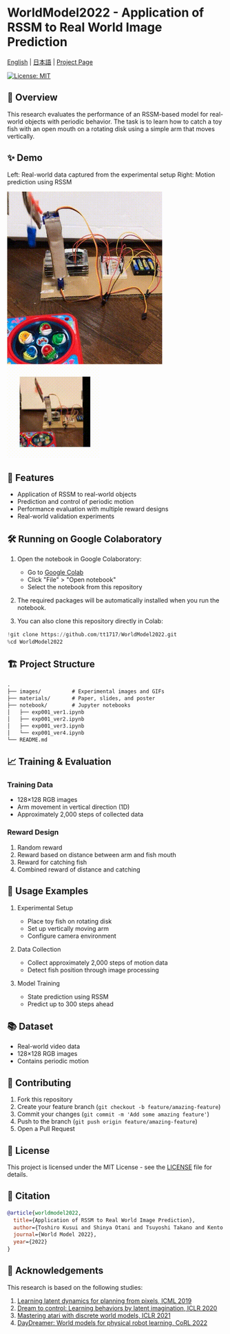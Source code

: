 # WorldModel2022 - Application of RSSM to Real World Image Prediction

[English](README.md) | [日本語](README_JA.md) | <a href="https://tt1717.github.io/WorldModel2022/" target="_blank">Project Page</a>

[![License: MIT](https://img.shields.io/badge/License-MIT-yellow.svg)](https://opensource.org/licenses/MIT)

## 🌟 Overview

This research evaluates the performance of an RSSM-based model for real-world objects with periodic behavior. The task is to learn how to catch a toy fish with an open mouth on a rotating disk using a simple arm that moves vertically.

## ✨ Demo

Left: Real-world data captured from the experimental setup
Right: Motion prediction using RSSM

![Real-world Data](images/setup1.gif)
![RSSM Prediction](images/random.gif)

## 🚀 Features

- Application of RSSM to real-world objects
- Prediction and control of periodic motion
- Performance evaluation with multiple reward designs
- Real-world validation experiments

## 🛠️ Running on Google Colaboratory

1. Open the notebook in Google Colaboratory:
   - Go to [Google Colab](https://colab.research.google.com)
   - Click "File" > "Open notebook"
   - Select the notebook from this repository

2. The required packages will be automatically installed when you run the notebook.

3. You can also clone this repository directly in Colab:
```python
!git clone https://github.com/tt1717/WorldModel2022.git
%cd WorldModel2022
```

## 🏗️ Project Structure

```
.
├── images/          # Experimental images and GIFs
├── materials/       # Paper, slides, and poster
├── notebook/        # Jupyter notebooks
│   ├── exp001_ver1.ipynb
│   ├── exp001_ver2.ipynb
│   ├── exp001_ver3.ipynb
│   └── exp001_ver4.ipynb
└── README.md
```

## 📈 Training & Evaluation

### Training Data
- 128×128 RGB images
- Arm movement in vertical direction (1D)
- Approximately 2,000 steps of collected data

### Reward Design
1. Random reward
2. Reward based on distance between arm and fish mouth
3. Reward for catching fish
4. Combined reward of distance and catching

## 📝 Usage Examples

1. Experimental Setup
   - Place toy fish on rotating disk
   - Set up vertically moving arm
   - Configure camera environment

2. Data Collection
   - Collect approximately 2,000 steps of motion data
   - Detect fish position through image processing

3. Model Training
   - State prediction using RSSM
   - Predict up to 300 steps ahead

## 📚 Dataset

- Real-world video data
- 128×128 RGB images
- Contains periodic motion

## 🤝 Contributing

1. Fork this repository
2. Create your feature branch (`git checkout -b feature/amazing-feature`)
3. Commit your changes (`git commit -m 'Add some amazing feature'`)
4. Push to the branch (`git push origin feature/amazing-feature`)
5. Open a Pull Request

## 🪪 License

This project is licensed under the MIT License - see the [LICENSE](LICENSE) file for details.

## 📝 Citation

```bibtex
@article{worldmodel2022,
  title={Application of RSSM to Real World Image Prediction},
  author={Toshiro Kusui and Shinya Otani and Tsuyoshi Takano and Kento Fukuda and Junya Honda},
  journal={World Model 2022},
  year={2022}
}
```

## 🙏 Acknowledgements

This research is based on the following studies:

1. [Learning latent dynamics for planning from pixels, ICML 2019](https://arxiv.org/abs/1811.04551)
2. [Dream to control: Learning behaviors by latent imagination, ICLR 2020](https://arxiv.org/abs/1912.01603)
3. [Mastering atari with discrete world models, ICLR 2021](https://arxiv.org/abs/2010.02193)
4. [DayDreamer: World models for physical robot learning, CoRL 2022](https://arxiv.org/abs/2206.14176)
